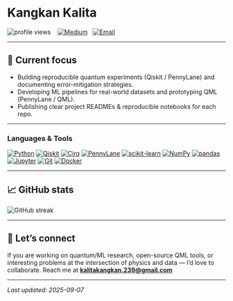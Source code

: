 # Kangkan Kalita

<p align="left">
  <img src="https://komarev.com/ghpvc/?username=kangkan-kalita&label=Profile%20views&color=0e75b6&style=flat" alt="profile views" />
  &nbsp;&nbsp;
  <a href="https://medium.com/@KangkanKalita_137" target="_blank"><img src="https://img.shields.io/badge/Medium-00ab6c?style=flat&logo=medium&logoColor=white" alt="Medium"/></a>
  &nbsp;
  <a href="mailto:kalitakangkan.239@gmail.com"><img src="https://img.shields.io/badge/Email-kalitakangkan.239%40gmail.com-D14836?style=flat&logo=gmail&logoColor=white" alt="Email"/></a>
</p>

---

## 🔭 Current focus
- Building reproducible quantum experiments (Qiskit / PennyLane) and documenting error-mitigation strategies.  
- Developing ML pipelines for real-world datasets and prototyping QML (PennyLane / QML).  
- Publishing clear project READMEs & reproducible notebooks for each repo.

---

### Languages & Tools

[![Python](https://img.shields.io/badge/Python-3.10-informational?style=flat&logo=python&logoColor=white)](https://www.python.org)
[![Qiskit](https://img.shields.io/badge/Qiskit-quantum-7f53ff?style=flat&logo=qiskit&logoColor=white)](https://qiskit.org)
[![Cirq](https://img.shields.io/badge/Cirq-quantum-2ca4f6?style=flat&logo=google&logoColor=white)](https://cirq.dev)
[![PennyLane](https://img.shields.io/badge/PennyLane-QML-ff6f61?style=flat)](https://pennylane.ai)
[![scikit-learn](https://img.shields.io/badge/scikit--learn-ML-007ACC?style=flat&logo=scikit-learn&logoColor=white)](https://scikit-learn.org)
[![NumPy](https://img.shields.io/badge/NumPy-numerical-F0DB4F?style=flat&logo=numpy&logoColor=black)](https://numpy.org)
[![pandas](https://img.shields.io/badge/pandas-data-F0DB4F?style=flat&logo=pandas&logoColor=black)](https://pandas.pydata.org)
[![Jupyter](https://img.shields.io/badge/Jupyter-notebook-F37626?style=flat&logo=jupyter&logoColor=white)](https://jupyter.org)
[![Git](https://img.shields.io/badge/Git-version%20control-F05032?style=flat&logo=git&logoColor=white)](https://git-scm.com)
[![Docker](https://img.shields.io/badge/Docker-container-2496ED?style=flat&logo=docker&logoColor=white)](https://www.docker.com)

---

## 📈 GitHub stats
<p align="left">
  <img src="https://github-readme-streak-stats.herokuapp.com/?user=kangkan-kalita&theme=dark" alt="GitHub streak" />
</p>

---

## 💬 Let’s connect
If you are working on quantum/ML research, open-source QML tools, or interesting problems at the intersection of physics and data — I’d love to collaborate. Reach me at **kalitakangkan.239@gmail.com**

---

*Last updated: 2025-09-07*
